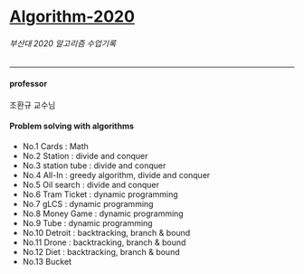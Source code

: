 # [Algorithm-2020](http://topaz.cs.pusan.ac.kr/~algo2020/)
###### 부산대 2020 알고리즘 수업기록
----
#### professor
조환규 교수님

#### Problem solving with algorithms    
- No.1 Cards : Math  
- No.2 Station : divide and conquer 
- No.3 station tube : divide and conquer 
- No.4 All-In : greedy algorithm, divide and conquer
- No.5 Oil search : divide and conquer
- No.6 Tram Ticket : dynamic programming
- No.7 gLCS : dynamic programming   
- No.8 Money Game : dynamic programming
- No.9 Tube : dynamic programming  
- No.10 Detroit : backtracking, branch & bound  
- No.11 Drone : backtracking, branch & bound  
- No.12 Diet : backtracking, branch & bound  
- No.13 Bucket  

